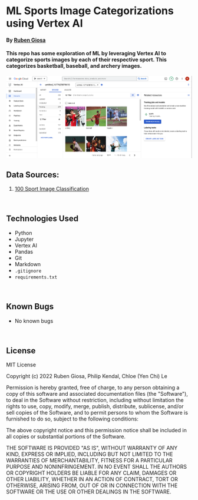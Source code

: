 # ML Sports Image Categorizations using Vertex AI

#### By [Ruben Giosa](https://www.linkedin.com/in/rubengiosa/)

#### This repo has some exploration of ML by leveraging Vertex AI to categorize sports images by each of their respective sport. This categorizes basketball, baseball, and archery images.

<img src="imgs/vertex_ai_import.png" alt="sample of work" width="750"/>

## Data Sources:
1. [100 Sport Image Classification](https://www.kaggle.com/datasets/gpiosenka/sports-classification?select=sports.csv)

<br>

## Technologies Used

* Python
* Jupyter
* Vertex AI
* Pandas
* Git
* Markdown
* `.gitignore`
* `requirements.txt`
  
</br>

## Known Bugs

* No known bugs

<br>

## License

MIT License

Copyright (c) 2022 Ruben Giosa, Philip Kendal, Chloe (Yen Chi) Le

Permission is hereby granted, free of charge, to any person obtaining a copy of this software and associated documentation files (the "Software"), to deal in the Software without restriction, including without limitation the rights to use, copy, modify, merge, publish, distribute, sublicense, and/or sell copies of the Software, and to permit persons to whom the Software is furnished to do so, subject to the following conditions:

The above copyright notice and this permission notice shall be included in all copies or substantial portions of the Software.

THE SOFTWARE IS PROVIDED "AS IS", WITHOUT WARRANTY OF ANY KIND, EXPRESS OR IMPLIED, INCLUDING BUT NOT LIMITED TO THE WARRANTIES OF MERCHANTABILITY, FITNESS FOR A PARTICULAR PURPOSE AND NONINFRINGEMENT. IN NO EVENT SHALL THE AUTHORS OR COPYRIGHT HOLDERS BE LIABLE FOR ANY CLAIM, DAMAGES OR OTHER LIABILITY, WHETHER IN AN ACTION OF CONTRACT, TORT OR OTHERWISE, ARISING FROM, OUT OF OR IN CONNECTION WITH THE SOFTWARE OR THE USE OR OTHER DEALINGS IN THE SOFTWARE.

</br>
